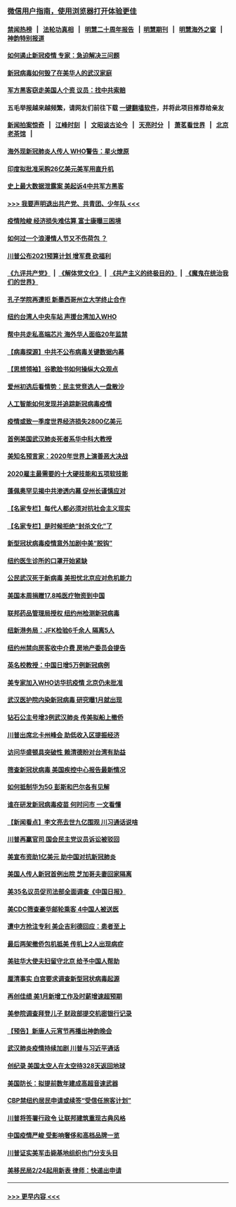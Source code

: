 ### [微信用户指南，使用浏览器打开体验更佳](https://github.com/gfw-breaker/banned-news1/blob/master/indexes/wechat-guide.md?t=0)
#### [禁闻热榜](热点新闻.md?t=0)  &nbsp;&nbsp;|&nbsp;&nbsp; [法轮功真相](https://github.com/gfw-breaker/truth/blob/master/README.md?t=0) &nbsp;&nbsp;|&nbsp;&nbsp; [明慧二十周年报告](https://github.com/gfw-breaker/mh-reports/blob/master/README.md?t=0) &nbsp;&nbsp;|&nbsp;&nbsp;[明慧期刊](https://github.com/gfw-breaker/mh-qikan) &nbsp;&nbsp;|&nbsp;&nbsp; [明慧海外之窗](https://github.com/gfw-breaker/mh-news/blob/master/README.md?t=0) &nbsp;&nbsp;|&nbsp;&nbsp; [神韵特别报道](https://github.com/gfw-breaker/mh-news/blob/master/shenyun.md?t=0)
#### [如何遏止新冠疫情 专家：急迫解决三问题](../pages/nsc412/n11859685.md?t=02110955) 
#### [新冠病毒如何毁了在美华人的武汉家庭](../pages/nsc412/n11859524.md?t=02110955) 
#### [军方黑客窃走美国人个资 议员：找中共索赔](../pages/nsc412/n11859371.md?t=02110955) 
#### 五毛举报越来越频繁，请网友们前往下载 [一键翻墙软件](https://github.com/gfw-breaker/ssr-accounts)，并将此项目推荐给亲友
#### [新闻拍案惊奇](https://github.com/gfw-breaker/banned-news1/blob/master/pages/link4.md) &nbsp;&nbsp;|&nbsp;&nbsp; [江峰时刻](https://github.com/gfw-breaker/banned-news1/blob/master/pages/link4.md) &nbsp;&nbsp;|&nbsp;&nbsp; [文昭谈古论今](https://github.com/gfw-breaker/banned-news1/blob/master/pages/link4.md) &nbsp;&nbsp;|&nbsp;&nbsp; [天亮时分](https://github.com/gfw-breaker/banned-news1/blob/master/pages/link4.md) &nbsp;&nbsp;|&nbsp;&nbsp; [萧茗看世界](https://github.com/gfw-breaker/banned-news1/blob/master/pages/link4.md) &nbsp;&nbsp;|&nbsp;&nbsp; [北京老茶馆](https://github.com/gfw-breaker/banned-news1/blob/master/pages/link4.md) &nbsp;&nbsp;|&nbsp;&nbsp; 
#### [海外现新冠肺炎人传人 WHO警告：星火燎原](../pages/nsc412/n11859252.md?t=02110955) 
#### [印度拟批准采购26亿美元美军用直升机](../pages/nsc412/n11859143.md?t=02110955) 
#### [史上最大数据泄露案 美起诉4中共军方黑客](../pages/nsc412/n11859115.md?t=02110955) 
#### [>>> 我要声明退出共产党、共青团、少年队 <<<](https://github.com/begood0513/goodnews/blob/master/quit/letter.md) 
#### [疫情险峻 经济损失难估算 富士康曝三困境](../pages/nsc412/n11859120.md?t=02110955) 
#### [如何过一个浪漫情人节又不伤荷包 ？](../pages/nsc412/n11858969.md?t=02110955) 
#### [川普公布2021预算计划 增军费 砍福利](../pages/nsc412/n11859012.md?t=02110955) 
#### [《九评共产党》](https://github.com/begood0513/9ping.md/blob/master/README.md) &nbsp;|&nbsp; [《解体党文化》](../../../../jtdwh.md/blob/master/README.md)  &nbsp;|&nbsp; [《共产主义的终极目的》](../../../../gczydzjmd.md/blob/master/README.md) &nbsp;|&nbsp; [《魔鬼在统治我们的世界》](../../../../mgztzwmdsj.md/blob/master/README.md) 
#### [孔子学院再遭拒 新墨西哥州立大学终止合作](../pages/nsc412/n11858661.md?t=02110955) 
#### [纽约台湾人中央车站  声援台湾加入WHO](../pages/nsc412/n11857757.md?t=02110955) 
#### [帮中共走私高端芯片 海外华人面临20年监禁](../pages/nsc412/n11855016.md?t=02110955) 
#### [【病毒探源】中共不公布病毒关键数据内幕](../pages/nsc412/n11856584.md?t=02110955) 
#### [【思想领袖】谷歌脸书如何操纵大众观点](../pages/nsc412/n11680874.md?t=02110955) 
#### [爱州初选后看情势：民主党竞选人一盘散沙](../pages/nsc412/n11856557.md?t=02110955) 
#### [人工智能如何发现并追踪新冠病毒疫情](../pages/nsc412/n11856398.md?t=02110955) 
#### [疫情或致一季度世界经济损失2800亿美元](../pages/nsc412/n11855639.md?t=02110955) 
#### [首例美国武汉肺炎死者系华中科大教授](../pages/nsc412/n11855500.md?t=02110955) 
#### [美知名预言家：2020年世界上演善恶大决战](../pages/nsc412/n11855418.md?t=02110955) 
#### [2020雇主最需要的十大硬技能和五项软技能](../pages/nsc412/n11850953.md?t=02110955) 
#### [蓬佩奥罕见揭中共渗透内幕 促州长谨慎应对](../pages/nsc412/n11854685.md?t=02110955) 
#### [【名家专栏】每代人都必须对抗社会主义现实](../pages/nsc412/n11831412.md?t=02110955) 
#### [【名家专栏】是时候拒绝“封杀文化”了](../pages/nsc412/n11814093.md?t=02110955) 
#### [新型冠状病毒疫情意外加剧中美“脱钩”](../pages/nsc412/n11854475.md?t=02110955) 
#### [纽约医生诊所的口罩开始紧缺](../pages/nsc412/n11853364.md?t=02110955) 
#### [公民武汉死于新病毒 美担忧北京应对危机能力](../pages/nsc412/n11854331.md?t=02110955) 
#### [美国本周捐赠17.8吨医疗物资到中国](../pages/nsc412/n11854269.md?t=02110955) 
#### [联邦药品管理局授权  纽约州检测新冠病毒](../pages/nsc412/n11853371.md?t=02110955) 
#### [纽新港务局：JFK检验6千余人  隔离5人](../pages/nsc412/n11853366.md?t=02110955) 
#### [纽约州禁向房客收中介费  房地产委员会提告](../pages/nsc412/n11853360.md?t=02110955) 
#### [英名校教授：中国日增5万例新冠病例](../pages/nsc412/n11854174.md?t=02110955) 
#### [美专家加入WHO访华抗疫情 北京仍未批准](../pages/nsc412/n11854043.md?t=02110955) 
#### [武汉医护院内染新冠病毒 研究曝1月就出现](../pages/nsc412/n11852928.md?t=02110955) 
#### [钻石公主号增3例武汉肺炎 传美拟船上撤侨](../pages/nsc412/n11853240.md?t=02110955) 
#### [川普出席北卡州峰会 助低收入区提振经济](../pages/nsc412/n11853232.md?t=02110955) 
#### [访问华盛顿具突破性 赖清德盼对台湾有助益](../pages/nsc412/n11853129.md?t=02110955) 
#### [筛查新冠状病毒 美国疾控中心报告最新情况](../pages/nsc412/n11853070.md?t=02110955) 
#### [如何抵制华为5G 彭斯和巴尔各有见解](../pages/nsc412/n11852535.md?t=02110955) 
#### [谁在研发新冠病毒疫苗 何时问市 一文看懂](../pages/nsc412/n11852840.md?t=02110955) 
#### [【新闻看点】李文亮去世九亿围观 川习通话说啥](../pages/nsc412/n11852360.md?t=02110955) 
#### [川普再赢官司 国会民主党议员诉讼被驳回](../pages/nsc412/n11852287.md?t=02110955) 
#### [美宣布资助1亿美元 助中国对抗新冠肺炎](../pages/nsc412/n11852531.md?t=02110955) 
#### [美国人传人新冠首例出院 芝加哥夫妻回家隔离](../pages/nsc412/n11852452.md?t=02110955) 
#### [美35名议员促司法部全面调查《中国日报》](../pages/nsc412/n11852435.md?t=02110955) 
#### [美CDC筛查豪华邮轮乘客 4中国人被送医](../pages/nsc412/n11852085.md?t=02110955) 
#### [遭中方抢注专利 美企吉利德回应：患者至上](../pages/nsc412/n11852037.md?t=02110955) 
#### [最后两架撤侨包机抵美 传机上2人出现病症](../pages/nsc412/n11852173.md?t=02110955) 
#### [美驻华大使夫妇留守北京 给予中国人帮助](../pages/nsc412/n11852165.md?t=02110955) 
#### [厘清事实 白宫要求调查新型冠状病毒起源](../pages/nsc412/n11852106.md?t=02110955) 
#### [再创佳绩 美1月新增工作及时薪增速超预期](../pages/nsc412/n11852174.md?t=02110955) 
#### [美参院调查拜登儿子 财政部提交机密银行记录](../pages/nsc412/n11851808.md?t=02110955) 
#### [【预告】新唐人元宵节再播出神韵晚会](../pages/nsc412/n11843192.md?t=02110955) 
#### [武汉肺炎疫情持续加剧 川普与习近平通话](../pages/nsc412/n11851613.md?t=02110955) 
#### [创纪录 美国太空人在太空待328天返回地球](../pages/nsc412/n11851266.md?t=02110955) 
#### [美国防长：拟提前数年建成高超音速武器](../pages/nsc412/n11850959.md?t=02110955) 
#### [CBP禁纽约居民申请或续签“受信任旅客计划”](../pages/nsc412/n11850857.md?t=02110955) 
#### [川普将签署行政令 让联邦建筑重现古典风格](../pages/nsc412/n11850654.md?t=02110955) 
#### [中国疫情严峻 受影响奢侈和高档品牌一览](../pages/nsc412/n11850319.md?t=02110955) 
#### [川普证实美军击毙基地组织也门分支头目](../pages/nsc412/n11850383.md?t=02110955) 
#### [美移民局2/24起用新表 律师：快递出申请](../pages/nsc412/n11848220.md?t=02110955) 

----
#### [ >>> 更早内容 <<< ](../indexes/nsc412-earlier.md)
